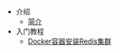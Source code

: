 * 介绍
  * [简介](markdown/中间件/Redis/_readme.md)
* 入门教程
  * [Docker容器安装Redis集群](markdown/中间件/Redis/Docker容器安装Redis集群.md)
